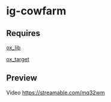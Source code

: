 # ig-cowfarm

## Requires
[ox_lib](https://github.com/overextended/ox_lib)

[ox_target](https://github.com/overextended/ox_target)

## Preview
Video https://streamable.com/mq32wm
